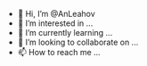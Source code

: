 - 👋 Hi, I’m @AnLeahov
- 👀 I’m interested in ...
- 🌱 I’m currently learning ...
- 💞️ I’m looking to collaborate on ...
- 📫 How to reach me ...

<!---
AnLeahov/AnLeahov is a ✨ special ✨ repository because its `README.md` (this file) appears on your GitHub profile.
You can click the Preview link to take a look at your changes.
--->
